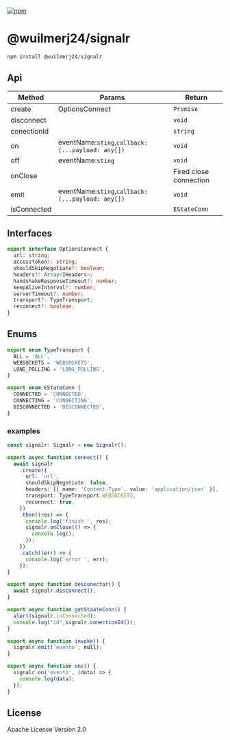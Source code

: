 <a href="https://www.npmjs.com/package/@wuilmerj24/signalr">
    <img src="https://img.shields.io/npm/dt/@wuilmerj24/signalr.svg?label=npm%20downloads" alt="npm">
</a>

# @wuilmerj24/signalr

```javascript
npm install @wuilmerj24/signalr
```

## Api
| Method | Params | Return |
| ------ | ------ | ------ |
| create | OptionsConnect | ```Promise``` |
| disconnect | | ```void``` |
| conectionId | | ```string``` |
| on | eventName:```sting```,```callback: (...payload: any[])``` | ```void``` |
| off | eventName:```sting``` | ```void``` |
| onClose | | Fired close connection |
| emit | eventName:```sting```,```callback: (...payload: any[])``` | ```void``` |
| isConnected | | ```EStateConn``` |

## Interfaces
```typescript 
export interface OptionsConnect {
  url: string;
  accessToken?: string;
  shouldSkipNegotiate?: boolean;
  headers?: Array<IHeaders>;
  handshakeResponseTimeout?: number;
  keepAliveInterval?: number;
  serverTimeout?: number;
  transport?: TypeTransport;
  reconnect?: boolean;
}
```

## Enums 
```typescript
export enum TypeTransport {
  ALL = 'ALL',
  WEBSOCKETS = 'WEBSOCKETS',
  LONG_POLLING = 'LONG_POLLING',
}

export enum EStateConn {
  CONNECTED = 'CONNECTED',
  CONNECTING = 'CONNECTING',
  DISCONNECTED = 'DISCONNECTED',
}
```

### examples

```typescript
const signalr: Signalr = new Signalr();

export async function connect() {
  await signalr
    .create({
      url: 'url',
      shouldSkipNegotiate: false,
      headers: [{ name: 'Content-Type', value: 'application/json' }],
      transport: TypeTransport.WEBSOCKETS,
      reconnect: true,
    })
    .then((res) => {
      console.log('finish ', res);
      signalr.onClose(() => {
        console.log();
      });
    })
    .catch((err) => {
      console.log('error ', err);
    });
}

export async function desconectar() {
  await signalr.disconnect();
}

export async function getStaateConn() {
  alert(signalr.isConnected);
  console.log("id",signalr.conectionId());
}

export async function invoke() {
  signalr.emit('evento', null);
}

export async function ons() {
  signalr.on('evento', (data) => {
    console.log(data);
  });
}

```

## License

Apache License Version 2.0
